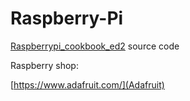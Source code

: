 # Raspberry-Pi

[Raspberrypi_cookbook_ed2](https://github.com/simonmonk/raspberrypi_cookbook_ed2) source code

Raspberry shop:

[https://www.adafruit.com/](Adafruit)
